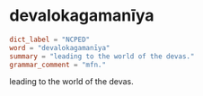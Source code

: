 # devalokagamanīya

``` toml
dict_label = "NCPED"
word = "devalokagamanīya"
summary = "leading to the world of the devas."
grammar_comment = "mfn."
```

leading to the world of the devas.

